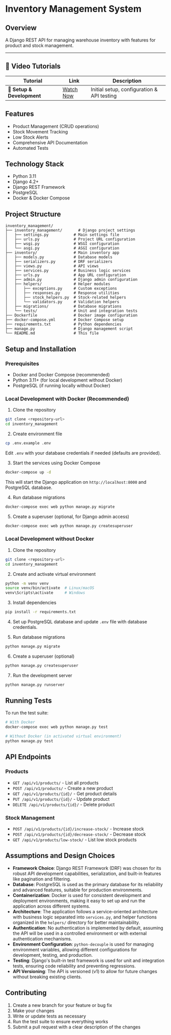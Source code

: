 # Inventory Management System

## Overview
A Django REST API for managing warehouse inventory with features for product and stock management.

---
## 🎥 Video Tutorials

| Tutorial | Link | Description |
|----------|------|-------------|
| 🚀 **Setup & Development** | [Watch Now](https://drive.google.com/file/d/1X-F6I-dzmwjxqGVh5LSDqdaRH1n5iD_6/view?usp=sharing) | Initial setup, configuration & API testing |


## Features
- Product Management (CRUD operations)
- Stock Movement Tracking
- Low Stock Alerts
- Comprehensive API Documentation
- Automated Tests

## Technology Stack
- Python 3.11
- Django 4.2+
- Django REST Framework
- PostgreSQL
- Docker & Docker Compose

## Project Structure
```
inventory_management/
├── inventory_management/       # Django project settings
│   ├── settings.py           # Main settings file
│   ├── urls.py               # Project URL configuration
│   ├── wsgi.py               # WSGI configuration
│   └── asgi.py               # ASGI configuration
├── inventory/                # Main inventory app
│   ├── models.py             # Database models
│   ├── serializers.py        # DRF serializers
│   ├── views.py              # API views
│   ├── services.py           # Business logic services
│   ├── urls.py               # App URL configuration
│   ├── admin.py              # Django admin configuration
│   ├── helpers/              # Helper modules
│   │   ├── exceptions.py     # Custom exceptions
│   │   ├── responses.py      # Response utilities
│   │   ├── stock_helpers.py  # Stock-related helpers
│   │   └── validators.py     # Validation helpers
│   ├── migrations/           # Database migrations
│   └── tests/                # Unit and integration tests
├── Dockerfile                # Docker image configuration
├── docker-compose.yml        # Docker Compose setup
├── requirements.txt          # Python dependencies
├── manage.py                 # Django management script
└── README.md                 # This file
```

## Setup and Installation

### Prerequisites
- Docker and Docker Compose (recommended)
- Python 3.11+ (for local development without Docker)
- PostgreSQL (if running locally without Docker)

### Local Development with Docker (Recommended)
1. Clone the repository
```bash
git clone <repository-url>
cd inventory_management
```

2. Create environment file
```bash
cp .env.example .env
```
Edit `.env` with your database credentials if needed (defaults are provided).

3. Start the services using Docker Compose
```bash
docker-compose up -d
```
This will start the Django application on `http://localhost:8000` and PostgreSQL database.

4. Run database migrations
```bash
docker-compose exec web python manage.py migrate
```

5. Create a superuser (optional, for Django admin access)
```bash
docker-compose exec web python manage.py createsuperuser
```

### Local Development without Docker
1. Clone the repository
```bash
git clone <repository-url>
cd inventory_management
```

2. Create and activate virtual environment
```bash
python -m venv venv
source venv/bin/activate  # Linux/macOS
venv\Scripts\activate     # Windows
```

3. Install dependencies
```bash
pip install -r requirements.txt
```

4. Set up PostgreSQL database and update `.env` file with database credentials.

5. Run database migrations
```bash
python manage.py migrate
```

6. Create a superuser (optional)
```bash
python manage.py createsuperuser
```

7. Run the development server
```bash
python manage.py runserver
```

## Running Tests
To run the test suite:
```bash
# With Docker
docker-compose exec web python manage.py test

# Without Docker (in activated virtual environment)
python manage.py test
```

## API Endpoints

### Products
- `GET /api/v1/products/` - List all products
- `POST /api/v1/products/` - Create a new product
- `GET /api/v1/products/{id}/` - Get product details
- `PUT /api/v1/products/{id}/` - Update product
- `DELETE /api/v1/products/{id}/` - Delete product

### Stock Management
- `POST /api/v1/products/{id}/increase-stock/` - Increase stock
- `POST /api/v1/products/{id}/decrease-stock/` - Decrease stock
- `GET /api/v1/products/low-stock/` - List low stock products

## Assumptions and Design Choices
- **Framework Choice**: Django REST Framework (DRF) was chosen for its robust API development capabilities, serialization, and built-in features like pagination and filtering.
- **Database**: PostgreSQL is used as the primary database for its reliability and advanced features, suitable for production environments.
- **Containerization**: Docker is used for consistent development and deployment environments, making it easy to set up and run the application across different systems.
- **Architecture**: The application follows a service-oriented architecture with business logic separated into `services.py`, and helper functions organized in the `helpers/` directory for better maintainability.
- **Authentication**: No authentication is implemented by default, assuming the API will be used in a controlled environment or with external authentication mechanisms.
- **Environment Configuration**: `python-decouple` is used for managing environment variables, allowing different configurations for development, testing, and production.
- **Testing**: Django's built-in test framework is used for unit and integration tests, ensuring code reliability and preventing regressions.
- **API Versioning**: The API is versioned (v1) to allow for future changes without breaking existing clients.

## Contributing
1. Create a new branch for your feature or bug fix
2. Make your changes
3. Write or update tests as necessary
4. Run the test suite to ensure everything works
5. Submit a pull request with a clear description of the changes

